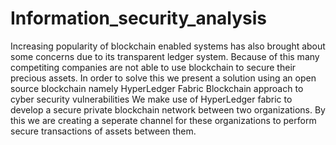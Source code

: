 # Information_security_analysis
Increasing popularity of blockchain enabled systems has 
also brought about some concerns due to its transparent 
ledger system. 
Because of this many competiting companies are not able 
to use blockchain to secure their precious assets. 
In order to solve this we present a solution using an open 
source blockchain namely HyperLedger Fabric
Blockchain approach to cyber security vulnerabilities
We make use of HyperLedger fabric to develop a secure 
private blockchain network between two organizations. By 
this we are creating a seperate channel for these 
organizations to perform secure transactions of assets 
between them.
